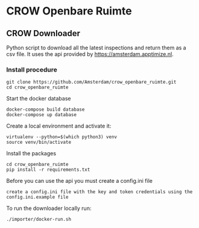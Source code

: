 # CROW Openbare Ruimte #


## CROW Downloader ##

Python script to download all the latest inspections and return them as a csv file. It uses the api provided by https://amsterdam.apptimize.nl.


### Install procedure ###

```
git clone https://github.com/Amsterdam/crow_openbare_ruimte.git
cd crow_openbare_ruimte
```
Start the docker database
```
docker-compose build database
docker-compose up database
```

Create a local environment and activate it:
```
virtualenv --python=$(which python3) venv
source venv/bin/activate
```

Install the packages 
```
cd crow_openbare_ruimte
pip install -r requirements.txt
```

Before you can use the api you must create a config.ini file
```
create a config.ini file with the key and token credentials using the config.ini.example file
```

To run the downloader locally run:
```
./importer/docker-run.sh
```
